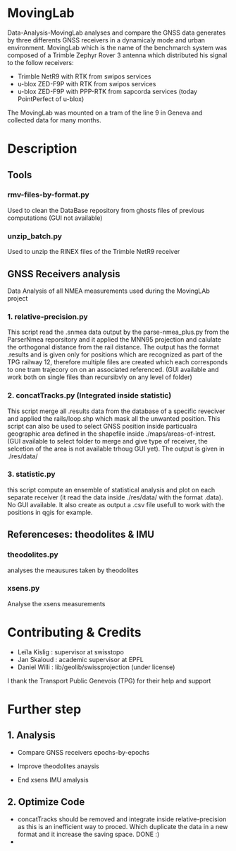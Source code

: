 # MovingLab
Data-Analysis-MovingLab analyses and compare the GNSS data generates by three differents GNSS receivers in a dynamicaly mode and urban environment. MovingLab which is the name of the benchmarch system was composed of a Trimble Zephyr Rover 3 antenna which distributed his signal to the follow receivers: 
- Trimble NetR9 with RTK from swipos services
- u-blox ZED-F9P with RTK from swipos services
- u-blox ZED-F9P with PPP-RTK from sapcorda services (today PointPerfect of u-blox)

The MovingLab was mounted on a tram of the line 9 in Geneva and collected data for many months.


# Description 
## Tools 
### **rmv-files-by-format.py**
Used to clean the DataBase repository from ghosts files of previous computations (GUI not available)
### **unzip_batch.py**
Used to unzip the RINEX files of the Trimble NetR9 receiver

## GNSS Receivers analysis

Data Analysis of all NMEA measurements used during the MovingLAb project

### 1. **relative-precision.py**
This script read the .snmea data output by the parse-nmea_plus.py from the ParserNmea reporsitory and it applied the MNN95 projection and calulate the orthogonal distance from the rail distance. The output has the format .results and is given only for positions which are recognized as part of the TPG railway 12, therefore multiple files are created which each corresponds to one tram trajecory on on an associated referenced. (GUI available and work both on single files than recursibvly on any level of folder)

### 2. **concatTracks.py** (Integrated inside statistic)
This script merge all .results data from the database of a specific reveciver and applied the rails/loop.shp which mask all the unwanted position. This script can also be used to select GNSS position inside particualra geographic area defined in the shapefile inside ./maps/areas-of-intrest.  (GUI available to select folder to merge and give type of receiver, the selcetion of the area is not available trhoug GUI yet). The output is given in ./res/data/

### 3. **statistic.py**
this script compute an ensemble of statistical analysis and plot on each separate receiver (it read the data inside ./res/data/ with the format .data). No GUI available. It also create as output a .csv file usefull to work with the positions in qgis for example. 

## Referenceses: theodolites & IMU 
### **theodolites.py**
analyses the meausures taken by theodolites
### **xsens.py**
Analyse the xsens measurements

# 

# Contributing & Credits
- Leïla Kislig : supervisor at swisstopo
- Jan Skaloud : academic supervisor at EPFL
- Daniel Willi : lib/geolib/swissprojection (under license)

I thank the Transport Public Genevois (TPG) for their help and support

# Further step
## 1. Analysis
- Compare GNSS receivers epochs-by-epochs

- Improve theodolites anaysis

- End xsens IMU amalysis

## 2. Optimize Code
- concatTracks should be removed and integrate inside relative-precision as this is an inefficient way to proced. Which duplicate the data in a new format and it increase the saving space.  DONE :) 
- 


